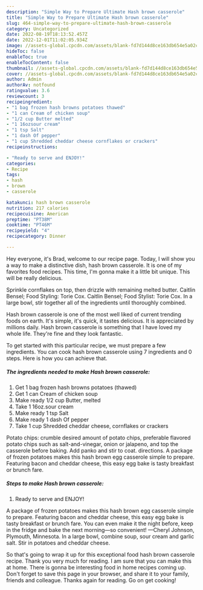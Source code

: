```yaml
---
description: "Simple Way to Prepare Ultimate Hash brown casserole"
title: "Simple Way to Prepare Ultimate Hash brown casserole"
slug: 464-simple-way-to-prepare-ultimate-hash-brown-casserole
category: Uncategorized
date: 2022-08-19T18:13:52.457Z
date: 2022-12-01T11:02:05.934Z
image: //assets-global.cpcdn.com/assets/blank-fd7d144d8ce163db654e5a02c40b08a2775adb7897d16e4062681dc7e1b2800f.png
hideToc: false
enableToc: true
enableTocContent: false
thumbnail: //assets-global.cpcdn.com/assets/blank-fd7d144d8ce163db654e5a02c40b08a2775adb7897d16e4062681dc7e1b2800f.png
cover: //assets-global.cpcdn.com/assets/blank-fd7d144d8ce163db654e5a02c40b08a2775adb7897d16e4062681dc7e1b2800f.png
author: Admin
authorAv: notfound
ratingvalue: 3.6
reviewcount: 3
recipeingredient:
- "1 bag frozen hash browns potatoes thawed"
- "1 can Cream of chicken soup"
- "1/2 cup Butter melted"
- "1 16ozsour cream"
- "1 tsp Salt"
- "1 dash Of pepper"
- "1 cup Shredded cheddar cheese cornflakes or crackers"
recipeinstructions:

- "Ready to serve and ENJOY!"
categories:
- Recipe
tags:
- hash
- brown
- casserole

katakunci: hash brown casserole 
nutrition: 217 calories
recipecuisine: American
preptime: "PT38M"
cooktime: "PT46M"
recipeyield: "4"
recipecategory: Dinner

---
```



Hey everyone, it's Brad, welcome to our recipe page. Today, I will show you a way to make a distinctive dish, hash brown casserole. It is one of my favorites food recipes. This time, I'm gonna make it a little bit unique. This will be really delicious.

Sprinkle cornflakes on top, then drizzle with remaining melted butter. Caitlin Bensel; Food Styling: Torie Cox. Caitlin Bensel; Food Stylist: Torie Cox. In a large bowl, stir together all of the ingredients until thoroughly combined.

Hash brown casserole is one of the most well liked of current trending foods on earth. It's simple, it's quick, it tastes delicious. It is appreciated by millions daily. Hash brown casserole is something that I have loved my whole life. They're fine and they look fantastic.


To get started with this particular recipe, we must prepare a few ingredients. You can cook hash brown casserole using 7 ingredients and 0 steps. Here is how you can achieve that.

<!--inarticleads1-->

##### The ingredients needed to make Hash brown casserole:

1. Get 1 bag frozen hash browns potatoes (thawed)
1. Get 1 can Cream of chicken soup
1. Make ready 1/2 cup Butter, melted
1. Take 1 16oz.sour cream
1. Make ready 1 tsp Salt
1. Make ready 1 dash Of pepper
1. Take 1 cup Shredded cheddar cheese, cornflakes or crackers


Potato chips: crumble desired amount of potato chips, preferable flavored potato chips such as salt-and-vinegar, onion or jalapeno, and top the casserole before baking. Add panko and stir to coat. directions. A package of frozen potatoes makes this hash brown egg casserole simple to prepare. Featuring bacon and cheddar cheese, this easy egg bake is tasty breakfast or brunch fare. 

<!--inarticleads2-->

##### Steps to make Hash brown casserole:


1. Ready to serve and ENJOY!

A package of frozen potatoes makes this hash brown egg casserole simple to prepare. Featuring bacon and cheddar cheese, this easy egg bake is tasty breakfast or brunch fare. You can even make it the night before, keep in the fridge and bake the next morning—so convenient! —Cheryl Johnson, Plymouth, Minnesota. In a large bowl, combine soup, sour cream and garlic salt. Stir in potatoes and cheddar cheese. 

So that's going to wrap it up for this exceptional food hash brown casserole recipe. Thank you very much for reading. I am sure that you can make this at home. There is gonna be interesting food in home recipes coming up. Don't forget to save this page in your browser, and share it to your family, friends and colleague. Thanks again for reading. Go on get cooking!
